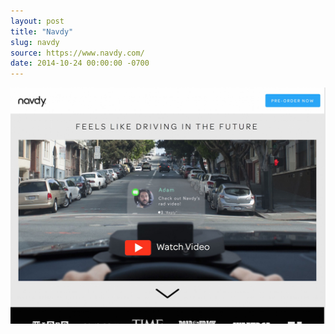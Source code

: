 ```yaml
---
layout: post
title: "Navdy"
slug: navdy
source: https://www.navdy.com/
date: 2014-10-24 00:00:00 -0700
---
```


<img src="/screenshots/navdy.jpg">